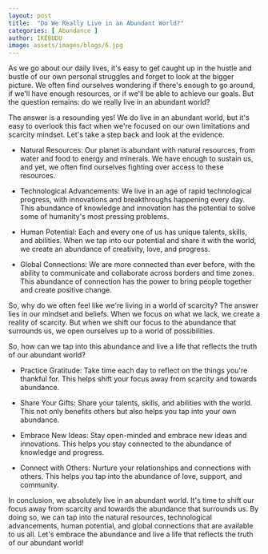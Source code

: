 ```yaml
---
layout: post
title:  "Do We Really Live in an Abundant World?"
categories: [ Abundance ]
author: IKEBUDU
image: assets/images/blogs/6.jpg
---
```


As we go about our daily lives, it's easy to get caught up in the hustle and bustle of our own personal struggles and forget to look at the bigger picture. We often find ourselves wondering if there's enough to go around, if we'll have enough resources, or if we'll be able to achieve our goals. But the question remains: do we really live in an abundant world?

The answer is a resounding yes! We do live in an abundant world, but it's easy to overlook this fact when we're focused on our own limitations and scarcity mindset. Let's take a step back and look at the evidence.

- Natural Resources: Our planet is abundant with natural resources, from water and food to energy and minerals. We have enough to sustain us, and yet, we often find ourselves fighting over access to these resources.

- Technological Advancements: We live in an age of rapid technological progress, with innovations and breakthroughs happening every day. This abundance of knowledge and innovation has the potential to solve some of humanity's most pressing problems.

- Human Potential: Each and every one of us has unique talents, skills, and abilities. When we tap into our potential and share it with the world, we create an abundance of creativity, love, and progress.

- Global Connections: We are more connected than ever before, with the ability to communicate and collaborate across borders and time zones. This abundance of connection has the power to bring people together and create positive change.

So, why do we often feel like we're living in a world of scarcity? The answer lies in our mindset and beliefs. When we focus on what we lack, we create a reality of scarcity. But when we shift our focus to the abundance that surrounds us, we open ourselves up to a world of possibilities.

So, how can we tap into this abundance and live a life that reflects the truth of our abundant world?

- Practice Gratitude: Take time each day to reflect on the things you're thankful for. This helps shift your focus away from scarcity and towards abundance.

- Share Your Gifts: Share your talents, skills, and abilities with the world. This not only benefits others but also helps you tap into your own abundance.

- Embrace New Ideas: Stay open-minded and embrace new ideas and innovations. This helps you stay connected to the abundance of knowledge and progress.

- Connect with Others: Nurture your relationships and connections with others. This helps you tap into the abundance of love, support, and community.

In conclusion, we absolutely live in an abundant world. It's time to shift our focus away from scarcity and towards the abundance that surrounds us. By doing so, we can tap into the natural resources, technological advancements, human potential, and global connections that are available to us all. Let's embrace the abundance and live a life that reflects the truth of our abundant world!